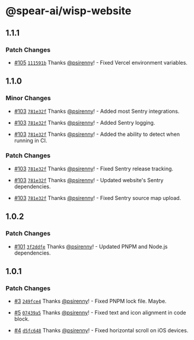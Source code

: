 # @spear-ai/wisp-website

## 1.1.1

### Patch Changes

- [#105](https://github.com/spear-ai/wisp/pull/105) [`111591b`](https://github.com/spear-ai/wisp/commit/111591b866856273e7c2e2b6c8b9be1748284ea1) Thanks [@psirenny](https://github.com/psirenny)! - Fixed Vercel environment variables.

## 1.1.0

### Minor Changes

- [#103](https://github.com/spear-ai/wisp/pull/103) [`781e32f`](https://github.com/spear-ai/wisp/commit/781e32f6de90862cf9714dbbd2b9fbd681c45c1d) Thanks [@psirenny](https://github.com/psirenny)! - Added most Sentry integrations.

- [#103](https://github.com/spear-ai/wisp/pull/103) [`781e32f`](https://github.com/spear-ai/wisp/commit/781e32f6de90862cf9714dbbd2b9fbd681c45c1d) Thanks [@psirenny](https://github.com/psirenny)! - Added Sentry logging.

- [#103](https://github.com/spear-ai/wisp/pull/103) [`781e32f`](https://github.com/spear-ai/wisp/commit/781e32f6de90862cf9714dbbd2b9fbd681c45c1d) Thanks [@psirenny](https://github.com/psirenny)! - Added the ability to detect when running in CI.

### Patch Changes

- [#103](https://github.com/spear-ai/wisp/pull/103) [`781e32f`](https://github.com/spear-ai/wisp/commit/781e32f6de90862cf9714dbbd2b9fbd681c45c1d) Thanks [@psirenny](https://github.com/psirenny)! - Fixed Sentry release tracking.

- [#103](https://github.com/spear-ai/wisp/pull/103) [`781e32f`](https://github.com/spear-ai/wisp/commit/781e32f6de90862cf9714dbbd2b9fbd681c45c1d) Thanks [@psirenny](https://github.com/psirenny)! - Updated website's Sentry dependencies.

- [#103](https://github.com/spear-ai/wisp/pull/103) [`781e32f`](https://github.com/spear-ai/wisp/commit/781e32f6de90862cf9714dbbd2b9fbd681c45c1d) Thanks [@psirenny](https://github.com/psirenny)! - Fixed Sentry source map upload.

## 1.0.2

### Patch Changes

- [#101](https://github.com/spear-ai/wisp/pull/101) [`3f2ddfe`](https://github.com/spear-ai/wisp/commit/3f2ddfef0626e63340a7bb8bbf30634d8bd5ea52) Thanks [@psirenny](https://github.com/psirenny)! - Updated PNPM and Node.js dependencies.

## 1.0.1

### Patch Changes

- [#3](https://github.com/spear-ai/wisp/pull/3) [`249fce4`](https://github.com/spear-ai/wisp/commit/249fce4380be96f37cc819a331124150480fd4d9) Thanks [@psirenny](https://github.com/psirenny)! - Fixed PNPM lock file. Maybe.

- [#5](https://github.com/spear-ai/wisp/pull/5) [`07439a5`](https://github.com/spear-ai/wisp/commit/07439a5d4f794e64fe3de2ff0f16f254562e485e) Thanks [@psirenny](https://github.com/psirenny)! - Fixed text and icon alignment in code block.

- [#4](https://github.com/spear-ai/wisp/pull/4) [`d5fc648`](https://github.com/spear-ai/wisp/commit/d5fc64879b7fccecb0b13e28593b21a9efd95a0c) Thanks [@psirenny](https://github.com/psirenny)! - Fixed horizontal scroll on iOS devices.
